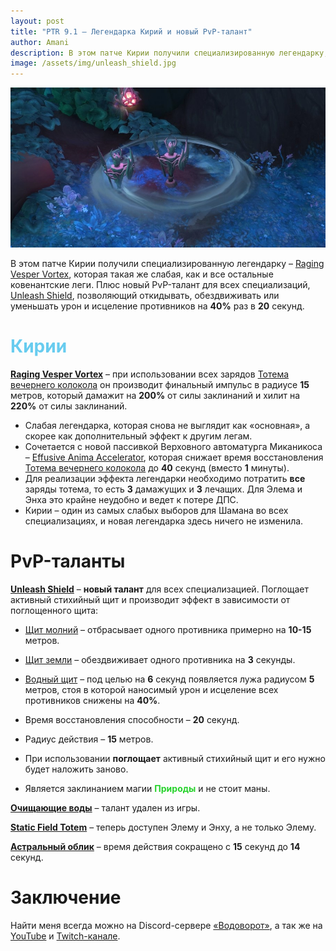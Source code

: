 ```yaml
---    
layout: post    
title: "PTR 9.1 – Легендарка Кирий и новый PvP-талант"    
author: Amani
description: В этом патче Кирии получили специализированную легендарку, которая такая же слабая, как и все остальные ковенантские леги. Плюс новый PvP-талант для всех специализаций, позволяющий откидывать, обездвиживать или уменьшать урон и исцеление противников на 40% раз в 20 секунд.
image: /assets/img/unleash_shield.jpg
---
```


<p align="center">
<img src="/assets/img/unleash_shield.jpg" > 
</p>

В этом патче Кирии получили специализированную легендарку – [Raging Vesper Vortex](https://ptr.wowhead.com/spell=356789), которая такая же слабая, как и все остальные ковенантские леги. Плюс новый PvP-талант для всех специализаций, [Unleash Shield](https://ptr.wowhead.com/spell=356736), позволяющий откидывать, обездвиживать или уменьшать урон и исцеление противников на **40%** раз в **20** секунд.

<!--more-->

# <span style="color:#68ccef;font-size:1em;">Кирии</span>

<a href="https://ptr.wowhead.com/spell=356789" target="blank" data-wh-icon-size="medium" >**Raging Vesper Vortex**</a> – при использовании всех зарядов [Тотема вечернего колокола](https://ru.wowhead.com/spell=324386) он производит финальный импульс в радиусе **15** метров, который дамажит на **200%** от силы заклинаний и хилит на **220%** от силы заклинаний.

* Слабая легендарка, которая снова не выглядит как «основная», а скорее как дополнительный эффект к другим легам.
* Сочетается с новой пассивкой Верховного автоматурга Миканикоса – [Effusive Anima Accelerator](https://ptr.wowhead.com/spell=352188), которая снижает время восстановления [Тотема вечернего колокола](https://ru.wowhead.com/spell=324386) до **40** секунд (вместо **1** минуты).
* Для реализации эффекта легендарки необходимо потратить **все** заряды тотема, то есть **3** дамажущих и **3** лечащих. Для Элема и Энха это крайне неудобно и ведет к потере ДПС.
* Кирии – один из самых слабых выборов для Шамана во всех специализациях, и новая легендарка здесь ничего не изменила.

# PvP-таланты

<a href="https://ru.wowhead.com/spell=356736/" target="blank" data-wh-icon-size="medium" >**Unleash Shield**</a> – **новый талант** для всех специализацией. Поглощает активный стихийный щит и производит эффект в зависимости от поглощенного щита:

* [Щит молний](https://ru.wowhead.com/spell=192106) – отбрасывает одного противника примерно на **10-15** метров.
* [Щит земли](https://ru.wowhead.com/spell=974) – обездвиживает одного противника на **3** секунды.
* [Водный щит](https://ru.wowhead.com/spell=52127) – под целью на **6** секунд появляется лужа радиусом **5** метров, стоя в которой наносимый урон и исцеление всех противников снижены на **40%**.

* Время восстановления способности – **20** секунд.
* Радиус действия – **15** метров.
* При использовании **поглощает** активный стихийный щит и его нужно будет наложить заново.
* Является заклинанием магии <span style="color:#26d22b;font-size:1em;">**Природы**</span> и не стоит маны.

<a href="https://ru.wowhead.com/spell=204247/" target="blank" data-wh-icon-size="medium" >**Очищающие воды**</a> – талант удален из игры.

<a href="https://ru.wowhead.com/spell=355580/" target="blank" data-wh-icon-size="medium" >**Static Field Totem**</a> – теперь доступен Элему и Энху, а не только Элему.

<a href="https://ru.wowhead.com/spell=210918/" target="blank" data-wh-icon-size="medium" >**Астральный облик**</a> – время действия сокращено с **15** секунд до **14** секунд.

# Заключение

Найти меня всегда можно на Discord-сервере [«Водоворот»](https://discord.gg/vodovorot), а так же на [YouTube](https://www.youtube.com/Amanizandalari) и [Twitch-канале](https://www.twitch.tv/amanizandalari).

